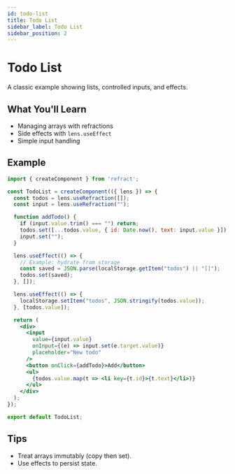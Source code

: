 ```yaml
---
id: todo-list
title: Todo List
sidebar_label: Todo List
sidebar_position: 2
---
```


# Todo List

A classic example showing lists, controlled inputs, and effects.

## What You'll Learn
- Managing arrays with refractions
- Side effects with `lens.useEffect`
- Simple input handling

## Example
```jsx
import { createComponent } from 'refract';

const TodoList = createComponent(({ lens }) => {
  const todos = lens.useRefraction([]);
  const input = lens.useRefraction("");

  function addTodo() {
    if (input.value.trim() === "") return;
    todos.set([...todos.value, { id: Date.now(), text: input.value }]);
    input.set("");
  }

  lens.useEffect(() => {
    // Example: hydrate from storage
    const saved = JSON.parse(localStorage.getItem("todos") || "[]");
    todos.set(saved);
  }, []);

  lens.useEffect(() => {
    localStorage.setItem("todos", JSON.stringify(todos.value));
  }, [todos.value]);

  return (
    <div>
      <input
        value={input.value}
        onInput={(e) => input.set(e.target.value)}
        placeholder="New todo"
      />
      <button onClick={addTodo}>Add</button>
      <ul>
        {todos.value.map(t => <li key={t.id}>{t.text}</li>)}
      </ul>
    </div>
  );
});

export default TodoList;
```

## Tips
- Treat arrays immutably (copy then set).
- Use effects to persist state.

